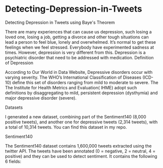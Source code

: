# Detecting-Depression-in-Tweets
Detecting Depression in Tweets using Baye's Theorem

There are many experiences that can cause us depression, such losing a loved one, losing a job, getting a divorce and other tough situations can lead a person to feel blue, lonely and overwhelmed. It’s normal to get these feelings when we feel stressed. Everybody have experimented sadness at times. However, depression is very different from this. Depression is a psychiatric disorder that need to be addressed with medication.
Definition of Depression

According to Our World in Data Website, Depressive disorders occur with varying severity. The WHO’s International Classification of Diseases (ICD-10) define this set of disorders ranging from mild to moderate to severe. The The Institute for Health Metrics and Evaluation( IHME) adopt such definitions by disaggregating to mild, persistent depression (dysthymia) and major depressive disorder (severe).


Datasets

I generated a new dataset, combining part of the Sentiment140 (8,000 positive tweets), and another one for depressive tweets (2,314 tweets), with a total of 10,314 tweets. You can find this dataset in my repo.

Sentiment140

The Sentiment140 dataset contains 1,600,000 tweets extracted using the twitter API. The tweets have been annotated (0 = negative, 2 = neutral, 4 = positive) and they can be used to detect sentiment. It contains the following 6 fields:



